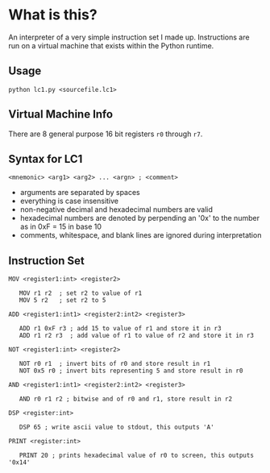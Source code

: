 What is this?
=============

An interpreter of a very simple instruction set I made up. Instructions are run on a virtual machine that exists within the Python runtime.


Usage
------------------

    python lc1.py <sourcefile.lc1> 


Virtual Machine Info
----------

There are 8 general purpose 16 bit registers `r0` through `r7`.


Syntax for LC1
------------

    <mnemonic> <arg1> <arg2> ... <argn> ; <comment>

 - arguments are separated by spaces
 - everything is case insensitive
 - non-negative decimal and hexadecimal numbers are valid
 - hexadecimal numbers are denoted by perpending an '0x' to the number as in 0xF = 15 in base 10
 - comments, whitespace, and blank lines are ignored during interpretation 

Instruction Set
----------------

    MOV <register1:int> <register2>

       MOV r1 r2  ; set r2 to value of r1
       MOV 5 r2   ; set r2 to 5

    ADD <register1:int1> <register2:int2> <register3>

       ADD r1 0xF r3 ; add 15 to value of r1 and store it in r3
       ADD r1 r2 r3  ; add value of r1 to value of r2 and store it in r3

    NOT <register1:int> <register2>

       NOT r0 r1  ; invert bits of r0 and store result in r1
       NOT 0x5 r0 ; invert bits representing 5 and store result in r0

    AND <register1:int1> <register2:int2> <register3>
       
       AND r0 r1 r2 ; bitwise and of r0 and r1, store result in r2

    DSP <register:int>
       
       DSP 65 ; write ascii value to stdout, this outputs 'A'

    PRINT <register:int>
       
       PRINT 20 ; prints hexadecimal value of r0 to screen, this outputs '0x14'
